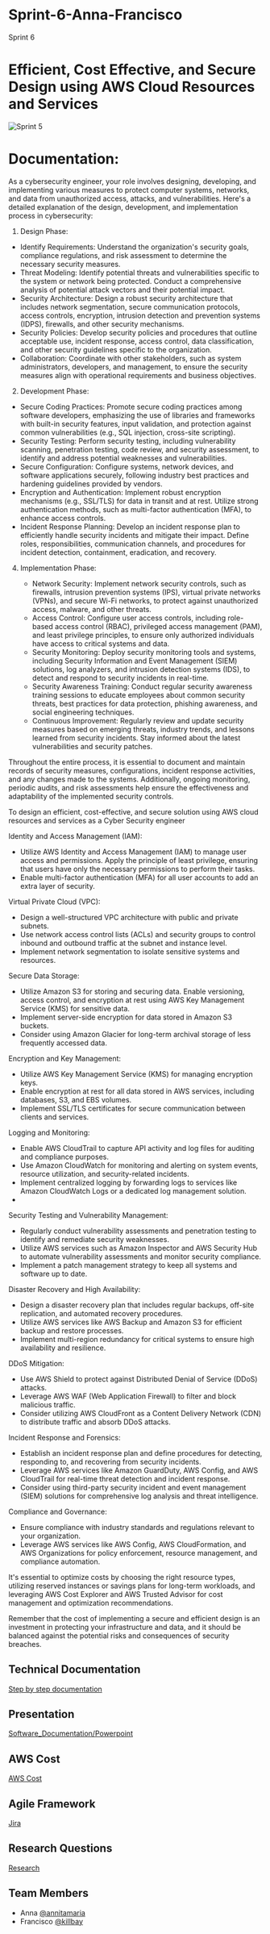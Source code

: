 # Sprint-6-Anna-Francisco
Sprint 6 
# Efficient, Cost Effective, and Secure Design using AWS Cloud Resources and Services 

![Sprint 5](https://mti.com/wp-content/uploads/2020/06/blog-siem-image-03.jpg)

# Documentation: 
As a cybersecurity engineer, your role involves designing, developing, and implementing various measures to protect computer systems, networks, and data from unauthorized access, attacks, and vulnerabilities. Here's a detailed explanation of the design, development, and implementation process in cybersecurity:

1. Design Phase:
- Identify Requirements: Understand the organization's security goals, compliance regulations, and risk assessment to determine the necessary security measures. 
- Threat Modeling: Identify potential threats and vulnerabilities specific to the system or network being protected. Conduct a comprehensive analysis of potential attack vectors and their potential impact.
- Security Architecture: Design a robust security architecture that includes network segmentation, secure communication protocols, access controls, encryption, intrusion detection and prevention systems (IDPS), firewalls, and other security mechanisms.
- Security Policies: Develop security policies and procedures that outline acceptable use, incident response, access control, data classification, and other security guidelines specific to the organization.
- Collaboration: Coordinate with other stakeholders, such as system administrators, developers, and management, to ensure the security measures align with operational requirements and business objectives.
 
 2. Development Phase:
   - Secure Coding Practices: Promote secure coding practices among software developers, emphasizing the use of libraries and frameworks with built-in security features, input validation, and protection against common vulnerabilities (e.g., SQL injection, cross-site scripting).
   - Security Testing: Perform security testing, including vulnerability scanning, penetration testing, code review, and security assessment, to identify and address potential weaknesses and vulnerabilities.
   - Secure Configuration: Configure systems, network devices, and software applications securely, following industry best practices and hardening guidelines provided by vendors.
   - Encryption and Authentication: Implement robust encryption mechanisms (e.g., SSL/TLS) for data in transit and at rest. Utilize strong authentication methods, such as multi-factor authentication (MFA), to enhance access controls.
   - Incident Response Planning: Develop an incident response plan to efficiently handle security incidents and mitigate their impact. Define roles, responsibilities, communication channels, and procedures for incident detection, containment, eradication, and recovery.

4. Implementation Phase:
   
   - Network Security: Implement network security controls, such as firewalls, intrusion prevention systems (IPS), virtual private networks (VPNs), and secure Wi-Fi networks, to protect against unauthorized access, malware, and other threats.
   - Access Control: Configure user access controls, including role-based access control (RBAC), privileged access management (PAM), and least privilege principles, to ensure only authorized individuals have access to critical systems and data.
   - Security Monitoring: Deploy security monitoring tools and systems, including Security Information and Event Management (SIEM) solutions, log analyzers, and intrusion detection systems (IDS), to detect and respond to security incidents in real-time.
   - Security Awareness Training: Conduct regular security awareness training sessions to educate employees about common security threats, best practices for data protection, phishing awareness, and social engineering techniques.
   - Continuous Improvement: Regularly review and update security measures based on emerging threats, industry trends, and lessons learned from security incidents. Stay informed about the latest vulnerabilities and security patches.

Throughout the entire process, it is essential to document and maintain records of security measures, configurations, incident response activities, and any changes made to the systems. Additionally, ongoing monitoring, periodic audits, and risk assessments help ensure the effectiveness and adaptability of the implemented security controls.


To design an efficient, cost-effective, and secure solution using AWS cloud resources and services as a Cyber Security engineer

Identity and Access Management (IAM):
   - Utilize AWS Identity and Access Management (IAM) to manage user access and permissions. Apply the principle of least privilege, ensuring that users have only the necessary permissions to perform their tasks.
   - Enable multi-factor authentication (MFA) for all user accounts to add an extra layer of security.

Virtual Private Cloud (VPC):
   - Design a well-structured VPC architecture with public and private subnets.
   - Use network access control lists (ACLs) and security groups to control inbound and outbound traffic at the subnet and instance level.
   - Implement network segmentation to isolate sensitive systems and resources.

Secure Data Storage:
   - Utilize Amazon S3 for storing and securing data. Enable versioning, access control, and encryption at rest using AWS Key Management Service (KMS) for sensitive data.
   - Implement server-side encryption for data stored in Amazon S3 buckets.
   - Consider using Amazon Glacier for long-term archival storage of less frequently accessed data.

Encryption and Key Management:

   - Utilize AWS Key Management Service (KMS) for managing encryption keys.
   - Enable encryption at rest for all data stored in AWS services, including databases, S3, and EBS volumes.
   - Implement SSL/TLS certificates for secure communication between clients and services.

Logging and Monitoring:

   - Enable AWS CloudTrail to capture API activity and log files for auditing and compliance purposes.
   - Use Amazon CloudWatch for monitoring and alerting on system events, resource utilization, and security-related incidents.
   - Implement centralized logging by forwarding logs to services like Amazon CloudWatch Logs or a dedicated log management solution.
   - 
Security Testing and Vulnerability Management:

   - Regularly conduct vulnerability assessments and penetration testing to identify and remediate security weaknesses.
   - Utilize AWS services such as Amazon Inspector and AWS Security Hub to automate vulnerability assessments and monitor security compliance.
   - Implement a patch management strategy to keep all systems and software up to date.

Disaster Recovery and High Availability:

   - Design a disaster recovery plan that includes regular backups, off-site replication, and automated recovery procedures.
   - Utilize AWS services like AWS Backup and Amazon S3 for efficient backup and restore processes.
   - Implement multi-region redundancy for critical systems to ensure high availability and resilience.

DDoS Mitigation:
   - Use AWS Shield to protect against Distributed Denial of Service (DDoS) attacks.
   - Leverage AWS WAF (Web Application Firewall) to filter and block malicious traffic.
   - Consider utilizing AWS CloudFront as a Content Delivery Network (CDN) to distribute traffic and absorb DDoS attacks.

Incident Response and Forensics:

   - Establish an incident response plan and define procedures for detecting, responding to, and recovering from security incidents.
   - Leverage AWS services like Amazon GuardDuty, AWS Config, and AWS CloudTrail for real-time threat detection and incident response.
   - Consider using third-party security incident and event management (SIEM) solutions for comprehensive log analysis and threat intelligence.
     
Compliance and Governance:

   - Ensure compliance with industry standards and regulations relevant to your organization.
   - Leverage AWS services like AWS Config, AWS CloudFormation, and AWS Organizations for policy enforcement, resource management, and compliance automation.

It's essential to optimize costs by choosing the right resource types, utilizing reserved instances or savings plans for long-term workloads, and leveraging AWS Cost Explorer and AWS Trusted Advisor for cost management and optimization recommendations.

Remember that the cost of implementing a secure and efficient design is an investment in protecting your infrastructure and data, and it should be balanced against the potential risks and consequences of security breaches.







## Technical Documentation

[Step by step documentation](https://docs.google.com/document/d/1IvccqKaTwomLh-dwx_DB6I_jegXq9G-Y/edit#heading=h.gjdgxs)

## Presentation

[Software_Documentation/Powerpoint](https://docs.google.com/presentation/d/1HIGtFUXZXtAImRDnoDwXjvFat2nGWqwMEFrV3eIWatI/edit#slide=id.g4dfce81f19_0_45)

## AWS Cost
[AWS Cost](https://docs.google.com/document/d/1KC6UXP5oOpZBwpPOoJ6RnTnGg7duFGMMM3kzqdfUY5Y/edit)


## Agile Framework
[Jira ](https://drive.google.com/file/d/1Ki3C_C_G0apC7y3RJmJfZxOgo-k_pvSB/view?usp=sharing)



## Research Questions

[Research](https://docs.google.com/document/d/1q-4s0wYduzxw-lVYxSbrizw33M_LNwQY/edit)

## Team Members
- Anna [@annitamaria](https://github.com/orgs/cybertrainingrange/people/ANNITAMARIA)
- Francisco [@killbay](https://github.com/orgs/cybertrainingrange/people/killbay)


